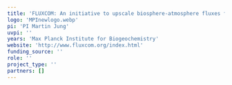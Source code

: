 ```yaml
---
title: 'FLUXCOM: An initiative to upscale biosphere-atmosphere fluxes from FLUXNET sites to continental and global scales'
logo: 'MPInewlogo.webp'
pi: 'PI Martin Jung'
uvpi: ''
years: 'Max Planck Institute for Biogeochemistry'
website: 'http://www.fluxcom.org/index.html'
funding_source: ''
role: ''
project_type: ''
partners: []
---
```

